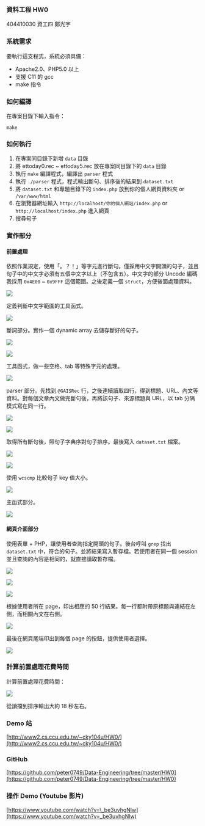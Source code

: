 ### 資料工程 HW0

404410030 資工四 鄭光宇

### 系統需求

要執行這支程式，系統必須具備：

- Apache2.0、PHP5.0 以上
- 支援 C11 的 gcc
- make 指令

### 如何編譯

在專案目錄下輸入指令：

```
make
```

### 如何執行

1. 在專案同目錄下新增 `data` 目錄
2. 將 ettoday0.rec ~ ettoday5.rec 放在專案同目錄下的 `data` 目錄
3. 執行 `make` 編譯程式，編譯出 `parser` 程式
4. 執行 `./parser` 程式，程式輸出斷句、排序後的結果到 `dataset.txt`
5. 將 `dataset.txt` 和專題目錄下的 `index.php` 放到你的個人網頁資料夾 or `/var/www/html`
6. 在瀏覽器網址輸入 `http://localhost/你的個人網站/index.php` or `http://localhost/index.php` 進入網頁
7. 搜尋句子

### 實作部分

#### 前置處理

依照作業規定，使用「。？！」等字元進行斷句。僅採用中文字開頭的句子，並且句子中的中文字必須有五個中文字以上（不包含五）。中文字的部分 Uncode 編碼我採用 `0x4E00` ~ `0x9FFF` 這個範圍。之後定義一個 `struct`，方便後面處理資料。

![](https://i.imgur.com/pTgf3jK.png)

定義判斷中文字範圍的工具函式。

![](https://i.imgur.com/Y5JitJu.png)

斷詞部分。實作一個 dynamic array 去儲存斷好的句子。

![](https://i.imgur.com/UoRKsh0.png)

![](https://i.imgur.com/NBjfs5g.png)

工具函式，做一些空格、tab 等特殊字元的處理。

![](https://i.imgur.com/vPFacTc.png)

parser 部分。先找到 `@GAISRec` 行，之後連續讀取四行，得到標題、URL、內文等資料。對每個文章內文做完斷句後，再將該句子、來源標題與 URL，以 tab 分隔模式寫在同一行。

![](https://i.imgur.com/UFIG4Gp.png)

![](https://i.imgur.com/CjtAU9G.png)

取得所有斷句後，照句子字典序對句子排序。最後寫入 `dataset.txt` 檔案。

![](https://i.imgur.com/AcrJeuy.png)

![](https://i.imgur.com/ASA6a3v.png)

使用 `wcscmp` 比較句子 key 值大小。

![](https://i.imgur.com/KweFFhD.png)


主函式部分。

![](https://i.imgur.com/aVlqbfN.png)

#### 網頁介面部分

使用表單 + PHP，讓使用者查詢指定開頭的句子。後台呼叫 `grep` 找出 `dataset.txt` 中，符合的句子。並將結果寫入暫存檔。若使用者在同一個 session 並且查詢的內容是相同的，就直接讀取暫存檔。

![](https://i.imgur.com/MYc1gY5.png)

![](https://i.imgur.com/43UZSA0.png)

![](https://i.imgur.com/Zmlm0vm.png)


根據使用者所在 page，印出相應的 50 行結果。每一行都附帶原標題與連結在左側，而相關內文在右側。

![](https://i.imgur.com/LkYW1vJ.png)

最後在網頁尾端印出到每個 page 的按鈕，提供使用者選擇。

![](https://i.imgur.com/wC2WXo0.png)

### 計算前置處理花費時間

計算前置處理花費時間：

![](https://i.imgur.com/01VvPFS.png)

從讀擋到排序輸出大約 18 秒左右。

### Demo 站

[http://www2.cs.ccu.edu.tw/~cky104u/HW0/](http://www2.cs.ccu.edu.tw/~cky104u/HW0/)

### GitHub

[https://github.com/peter0749/Data-Engineering/tree/master/HW0](https://github.com/peter0749/Data-Engineering/tree/master/HW0)

### 操作 Demo (Youtube 影片)

[https://www.youtube.com/watch?v=\_be3uvhgNlw](https://www.youtube.com/watch?v=_be3uvhgNlw)
